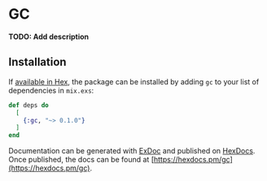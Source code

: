 # GC

**TODO: Add description**

## Installation

If [available in Hex](https://hex.pm/docs/publish), the package can be installed
by adding `gc` to your list of dependencies in `mix.exs`:

```elixir
def deps do
  [
    {:gc, "~> 0.1.0"}
  ]
end
```

Documentation can be generated with [ExDoc](https://github.com/elixir-lang/ex_doc)
and published on [HexDocs](https://hexdocs.pm). Once published, the docs can
be found at [https://hexdocs.pm/gc](https://hexdocs.pm/gc).


